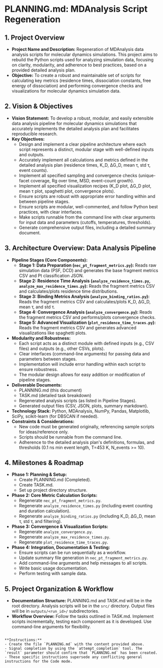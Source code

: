 # PLANNING.md: MDAnalysis Script Regeneration

## 1. Project Overview

- **Project Name and Description:** Regeneration of MDAnalysis data analysis scripts for molecular dynamics simulations. This project aims to rebuild the Python scripts used for analyzing simulation data, focusing on clarity, modularity, and adherence to best practices, based on a provided detailed analysis plan.
- **Objective:** To create a robust and maintainable set of scripts for calculating key metrics (residence times, dissociation constants, free energy of dissociation) and performing convergence checks and visualizations for molecular dynamics simulation data.

## 2. Vision & Objectives

- **Vision Statement:** To develop a robust, modular, and easily extensible data analysis pipeline for molecular dynamics simulations that accurately implements the detailed analysis plan and facilitates reproducible research.
- **Key Objectives:**
    - Design and implement a clear pipeline architecture where each script represents a distinct, modular stage with well-defined inputs and outputs.
    - Accurately implement all calculations and metrics defined in the detailed analysis plan (residence times, K_D, ΔG_D, mean τ, std τ, event counts).
    - Implement all specified sampling and convergence checks (unique-facet coverage, Rg over time, MSD, event-count growth).
    - Implement all specified visualization recipes (K_D plot, ΔG_D plot, mean τ plot, spaghetti plot, convergence plots).
    - Ensure scripts are robust with appropriate error handling within and between pipeline stages.
    - Ensure scripts are modular, well-commented, and follow Python best practices, with clear interfaces.
    - Make scripts runnable from the command line with clear arguments for input data and parameters (cutoffs, temperatures, thresholds).
    - Generate comprehensive output files, including a detailed summary document.

## 3. Architecture Overview: Data Analysis Pipeline

- **Pipeline Stages (Core Components):**
    - **Stage 1: Data Preparation (`nec_pt_fragment_metrics.py`):** Reads raw simulation data (PSF, DCD) and generates the base fragment metrics CSV and Pt classification JSON.
    - **Stage 2: Residence Time Analysis (`analyze_residence_times.py`, `analyze_max_residence_times.py`):** Reads the fragment metrics CSV and calculates/plots residence time distributions.
    - **Stage 3: Binding Metrics Analysis (`analyze_binding_ratios.py`):** Reads the fragment metrics CSV and calculates/plots K_D, ΔG_D, mean τ, and std τ.
    - **Stage 4: Convergence Analysis (`analyze_convergence.py`):** Reads the fragment metrics CSV and performs/plots convergence checks.
    - **Stage 5: Advanced Visualization (`plot_residence_time_traces.py`):** Reads the fragment metrics CSV and generates advanced visualizations like spaghetti plots.
- **Modularity and Robustness:**
    - Each script acts as a distinct module with defined inputs (e.g., CSV files) and outputs (e.g., other CSVs, plots).
    - Clear interfaces (command-line arguments) for passing data and parameters between stages.
    - Implementation will include error handling within each script to ensure robustness.
    - The modular design allows for easy addition or modification of pipeline stages.
- **Deliverable Documents:**
    - PLANNING.md (this document)
    - TASK.md (detailed task breakdown)
    - Regenerated analysis scripts (as listed in Pipeline Stages).
    - Generated output files (CSV, JSON, plots, summary markdown).
- **Technology Stack:** Python, MDAnalysis, NumPy, Pandas, Matplotlib, SciPy, scikit-learn (for DBSCAN if needed).
- **Constraints & Considerations:**
    - New code must be generated originally, referencing sample scripts for ideas/reference only.
    - Scripts should be runnable from the command line.
    - Adherence to the detailed analysis plan's definitions, formulas, and thresholds (0.1 ns min event length, T=453 K, N_events >= 10).

## 4. Milestones & Roadmap

- **Phase 1: Planning & Setup:**
    - Create PLANNING.md (Completed).
    - Create TASK.md.
    - Set up project directory structure.
- **Phase 2: Core Metric Calculation Scripts:**
    - Regenerate `nec_pt_fragment_metrics.py`.
    - Regenerate `analyze_residence_times.py` (including event counting and duration calculation).
    - Regenerate `analyze_binding_ratios.py` (including K_D, ΔG_D, mean τ, std τ, and filtering).
- **Phase 3: Convergence & Visualization Scripts:**
    - Regenerate `analyze_convergence.py`.
    - Regenerate `analyze_max_residence_times.py`.
    - Regenerate `plot_residence_time_traces.py`.
- **Phase 4: Integration, Documentation & Testing:**
    - Ensure scripts can be run sequentially as a workflow.
    - Update summary file generation in `nec_pt_fragment_metrics.py`.
    - Add command-line arguments and help messages to all scripts.
    - Write basic usage documentation.
    - Perform testing with sample data.

## 5. Project Organization & Workflow

- **Documentation Structure:** PLANNING.md and TASK.md will be in the root directory. Analysis scripts will be in the `src/` directory. Output files will be in `outputs/<run_id>/` subdirectories.
- **Workflow Overview:** Follow the tasks outlined in TASK.md. Implement scripts incrementally, testing each component as it is developed. Use command-line arguments for flexibility.

```

**Instructions:**
- Create the file `PLANNING.md` with the content provided above.
- Signal completion by using the `attempt_completion` tool. The `result` parameter should confirm that `PLANNING.md` has been created.
- These specific instructions supersede any conflicting general instructions for the Code mode.